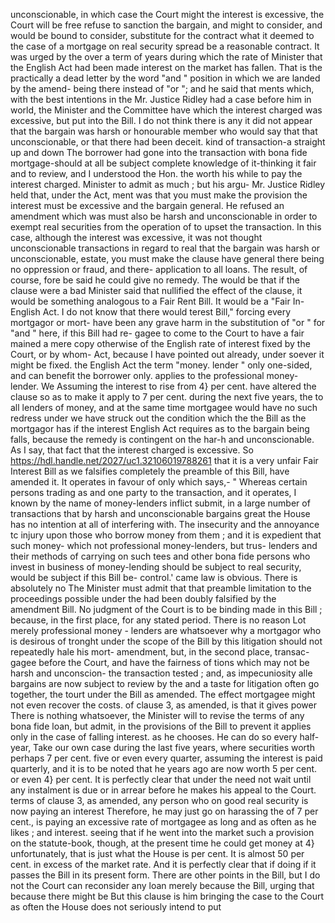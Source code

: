 unconscionable, in which case the Court might the interest is excessive, the Court will be free refuse to sanction the bargain, and might to consider, and would be bound to consider, substitute for the contract what it deemed to the case of a mortgage on real security spread be a reasonable contract. It was urged by the over a term of years during which the rate of Minister that the English Act had been made interest on the market has fallen. That is the practically a dead letter by the word "and " position in which we are landed by the amend- being there instead of "or "; and he said that ments which, with the best intentions in the Mr. Justice Ridley had a case before him in world, the Minister and the Committee have which the interest charged was excessive, but put into the Bill. I do not think there is any it did not appear that the bargain was harsh or honourable member who would say that that unconscionable, or that there had been deceit. kind of transaction-a straight up and down The borrower had gone into the transaction with bona fide mortgage-should at all be subject complete knowledge of it-thinking it fair and to review, and I understood the Hon. the worth his while to pay the interest charged. Minister to admit as much ; but his argu- Mr. Justice Ridley held that, under the Act, ment was that you must make the provision the interest must be excessive and the bargain general. He refused an amendment which was must also be harsh and unconscionable in order to exempt real securities from the operation of to upset the transaction. In this case, although the interest was excessive, it was not thought unconscionable transactions in regard to real that the bargain was harsh or unconscionable, estate, you must make the clause have general there being no oppression or fraud, and there- application to all loans. The result, of course, fore be said he could give no remedy. The would be that if the clause were a bad Minister said that nullified the effect of the clause, it would be something analogous to a Fair Rent Bill. It would be a "Fair In- English Act. I do not know that there would terest Bill," forcing every mortgagor or mort- have been any grave harm in the substitution of "or " for "and " here, if this Bill had re- gagee to come to the Court to have a fair mained a mere copy otherwise of the English rate of interest fixed by the Court, or by whom- Act, because I have pointed out already, under soever it might be fixed. the English Act the term "money. lender " only one-sided, and can benefit the borrower only. applies to the professional money-lender. We Assuming the interest to rise from 4} per cent. have altered the clause so as to make it apply to 7 per cent. during the next five years, the to all lenders of money, and at the same time mortgagee would have no such redress under we have struck out the condition which the the Bill as the mortgagor has if the interest English Act requires as to the bargain being falls, because the remedy is contingent on the har-h and unconscionable. As I say, that fact that the interest charged is excessive. So https://hdl.handle.net/2027/uc1.32106019788261 that it is a very unfair Fair Interest Bill as we falsifies completely the preamble of this Bill, have amended it. It operates in favour of only which says,- " Whereas certain persons trading as and one party to the transaction, and it operates, I known by the name of money-lenders inflict submit, in a large number of transactions that by harsh and unconscionable bargains great the House has no intention at all of interfering with. The insecurity and the annoyance tc injury upon those who borrow money from them ; and it is expedient that such money- which not professional money-lenders, but trus- lenders and their methods of carrying on such tees and other bona fide persons who invest in business of money-lending should be subject to real security, would be subject if this Bill be- control.' came law is obvious. There is absolutely no The Minister must admit that that preamble limitation to the proceedings possible under the had been doubly falsified by the amendment Bill. No judgment of the Court is to be binding made in this Bill ; because, in the first place, for any stated period. There is no reason Lot merely professional money - lenders are whatsoever why a mortgagor who is desirous of tronght under the scope of the Bill by this litigation should not repeatedly hale his mort- amendment, but, in the second place, transac- gagee before the Court, and have the fairness of tions which may not be harsh and unconscion- the transaction tested ; and, as impecuniosity alle bargains are now subject to review by the and a taste for litigation often go together, the tourt under the Bill as amended. The effect mortgagee might not even recover the costs. of clause 3, as amended, is that it gives power There is nothing whatsoever, the Minister will to revise the terms of any bona fide loan, but admit, in the provisions of the Bill to prevent it applies only in the case of falling interest. as he chooses. He can do so every half-year, Take our own case during the last five years, where securities worth perhaps 7 per cent. five or even every quarter, assuming the interest is paid quarterly, and it is to be noted that he years ago are now worth 5 per cent. or even 4} per cent. It is perfectly clear that under the need not wait until any instalment is due or in arrear before he makes his appeal to the Court. terms of clause 3, as amended, any person who on good real security is now paying an interest Therefore, he may just go on harassing the of 7 per cent., is paying an excessive rate of mortgagee as long and as often as he likes ; and interest. seeing that if he went into the market such a provision on the statute-book, though, at the present time he could get money at 4} unfortunately, that is just what the House is per cent. It is almost 50 per cent. in excess of the market rate. And it is perfectly clear that if doing if it passes the Bill in its present form. There are other points in the Bill, but I do not the Court can reconsider any loan merely because the Bill, urging that because there might be But this clause is him bringing the case to the Court as often the House does not seriously intend to put 